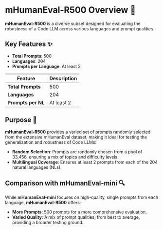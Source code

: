# **mHumanEval-R500 Overview** 🎲

**mHumanEval-R500** is a diverse subset designed for evaluating the robustness of a Code LLM across various languages and prompt qualities.

## Key Features ✨

- **Total Prompts**: 500 
- **Languages**: 204 
- **Prompts per Language**: At least 2

| **Feature**               | **Description**                                                         |
|---------------------------|-------------------------------------------------------------------------|
| **Total Prompts**         | 500                                                                     |
| **Languages**             | 204                                                                     |
| **Prompts per NL**        | At least 2                                                              |

## Purpose 🎯

**mHumanEval-R500** provides a varied set of prompts randomly selected from the extensive mHumanEval dataset, making it ideal for testing the generalization and robustness of Code LLMs:

- **Random Selection**: Prompts are randomly chosen from a pool of 33,456, ensuring a mix of topics and difficulty levels.
- **Multilingual Coverage**: Ensures at least 2 prompts from each of the 204 natural languages (NLs).

## Comparison with mHumanEval-mini 🔍

While **mHumanEval-mini** focuses on high-quality, single prompts from each language, **mHumanEval-R500** offers:

- **More Prompts**: 500 prompts for a more comprehensive evaluation.
- **Varied Quality**: A mix of prompt qualities, from best to average, providing a broader testing ground.


